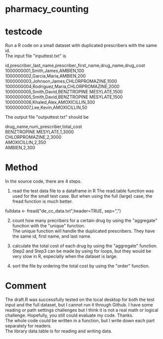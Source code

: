 # pharmacy_counting
# testcode
Run a R code on a small dataset with duplicated prescribers with the same id.\
The input file "inputtest.txt" is

id,prescriber_last_name,prescriber_first_name,drug_name,drug_cost\
1000000001,Smith,James,AMBIEN,100\
1000000002,Garcia,Maria,AMBIEN,200\
1000000003,Johnson,James,CHLORPROMAZINE,1000\
1000000004,Rodriguez,Maria,CHLORPROMAZINE,2000\
1000000005,Smith,David,BENZTROPINE MESYLATE,1500\
1000000005,Smith,David,BENZTROPINE MESYLATE,1500\
1000000006,Khaled,Alex,AMOXICILLIN,300\
1000000007,Lee,Kevin,AMOXICILLIN,50

The output file "outputtest.txt" should be

drug_name,num_prescriber,total_cost\
BENZTROPINE MESYLATE,1,3000\
CHLORPROMAZINE,2,3000\
AMOXICILLIN,2,350\
AMBIEN,2,300

# Method
In the source code, there are 4 steps.
1. read the test data file to a dataframe in R
The read.table function was used for the small test case.  But when using the full (large) case, the fread function is much better.

fulldata <- fread("de_cc_data.txt",header=TRUE, sep=",")

2. count how many precribers for a certain drug by using the "aggregate" function with the "unique" function.\
The unique function will handle the duplicated prescribers. They have the same id, first name, and last name.

3. calculate the total cost of each drug by using the "aggregate" function.\
Step2 and Step3 can be made by using for loops, but they would be very slow in R, especially when the dataset is large.

4. sort the file by ordering the total cost by using the "order" function.

# Comment
The draft.R was successfully tested on the local desktop for both the test input and the full dataset, but I cannot run it through Github. I have some reading or path settings challenges but I think it is not a real math or logical challenge.  Hopefully, you still could evaluate my code.  Thanks.\
The whole code could be written in a function, but I write down each part separately for readers.\
The library data.table is for reading and writing data.

